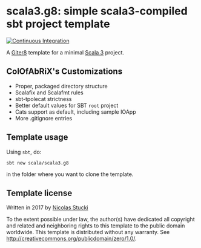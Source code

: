 scala3.g8: simple scala3-compiled sbt project template
=================
[![Continuous Integration](https://github.com/scala/scala3.g8/actions/workflows/ci.yml/badge.svg)](https://github.com/scala/scala3.g8/actions/workflows/ci.yml)

A [Giter8][g8] template for a minimal [Scala 3] project.

ColOfAbRiX's Customizations
--------------
* Proper, packaged directory structure
* Scalafix and Scalafmt rules
* sbt-tpolecat strictness
* Better default values for SBT `root` project
* Cats support as default, including sample IOApp
* More .gitignore entries

Template usage
--------------
Using `sbt`, do:
```
sbt new scala/scala3.g8
```
in the folder where you want to clone the template.

Template license
----------------
Written in 2017 by [Nicolas Stucki]

To the extent possible under law, the author(s) have dedicated all copyright and related
and neighboring rights to this template to the public domain worldwide.
This template is distributed without any warranty. See <http://creativecommons.org/publicdomain/zero/1.0/>.

[g8]: http://www.foundweekends.org/giter8/
[Scala 3]: http://dotty.epfl.ch/
[Nicolas Stucki]: https://github.com/nicolasstucki
